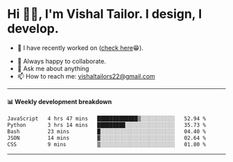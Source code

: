 # Hi 👋🏻, I'm Vishal Tailor. I design, I develop.

- 🔭 I have recently worked on ([check here](https://vishaltailor.com)😁).
<!-- - 🎦 Currently watching: JavaScript: The Hard Parts By Will Sentance. -->
- 👯 Always happy to collaborate.
- 💬 Ask me about anything
- 📫 How to reach me: <a href="mailto:vishaltailors22@gmail.com">vishaltailors22@gmail.com</a>

<hr /> 
<h4>📊 Weekly development breakdown</h4>
<!--START_SECTION:waka-->

```txt
JavaScript   4 hrs 47 mins   █████████████▒░░░░░░░░░░░   52.94 %
Python       3 hrs 14 mins   █████████░░░░░░░░░░░░░░░░   35.73 %
Bash         23 mins         █░░░░░░░░░░░░░░░░░░░░░░░░   04.40 %
JSON         14 mins         ▓░░░░░░░░░░░░░░░░░░░░░░░░   02.64 %
CSS          9 mins          ▒░░░░░░░░░░░░░░░░░░░░░░░░   01.80 %
```

<!--END_SECTION:waka-->
<hr /> 

<!-- ![](./profile-3d-contrib/profile-green-animate.svg) -->
